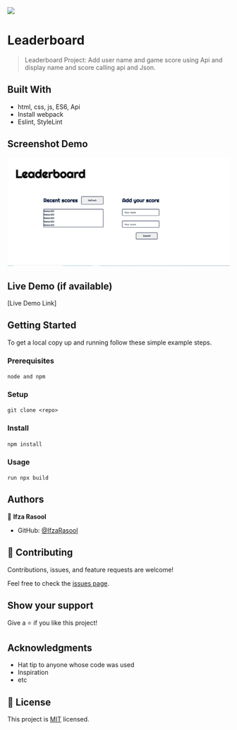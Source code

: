 ![](https://img.shields.io/badge/Microverse-blueviolet)

# Leaderboard

> Leaderboard Project: Add user name and game score using Api and display name and score calling api and Json.

## Built With

- html, css, js, ES6, Api
- Install webpack
- Eslint, StyleLint

## Screenshot Demo

![AddscoresPage](./images/interface.jpg)

## Live Demo (if available)

[Live Demo Link]

## Getting Started

To get a local copy up and running follow these simple example steps.

### Prerequisites

`node and npm`

### Setup

`git clone <repo>`

### Install

`npm install`

### Usage

`run npx build`

## Authors

👤 **Ifza Rasool**

- GitHub: [@IfzaRasool](https://github.com/IfzaRasool)

## 🤝 Contributing

Contributions, issues, and feature requests are welcome!

Feel free to check the [issues page](../../issues/).

## Show your support

Give a ⭐️ if you like this project!

## Acknowledgments

- Hat tip to anyone whose code was used
- Inspiration
- etc

## 📝 License

This project is [MIT](./MIT.md) licensed.
